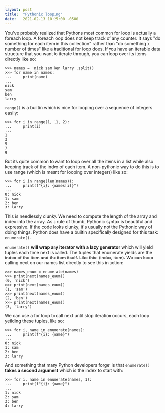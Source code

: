```yaml
---
layout: post
title:  "Pythonic looping"
date:   2021-02-13 10:25:00 -0500
---  
```


You've probably realized that Pythons most common for loop is actually a foreach loop. A foreach loop does not keep track of any counter. It says "do something for each item in this collection" rather than "do something x number of times" like a traditional for loop does. If you have an iterable data structure that you want to iterate through, you can loop over its items directly like so:

```python3
>>> names = 'nick sam ben larry'.split()
>>> for name in names:
...     print(name)
... 
nick
sam
ben
larry
```

```range()``` is a builtin which is nice for looping over a sequence of integers easily:
```python3
>>> for i in range(1, 11, 2):
...     print(i)
... 
1
3
5
7
9
```

But its quite common to want to loop over all the items in a list while also keeping track of the index of each item. A non-pythonic
way to do this is to use range (which is meant for looping over integers) like so:
```python3
>>> for i in range(len(names)):
...     print(f"{i}: {names[i]}")
... 
0: nick
1: sam
2: ben
3: larry
```

This is needlessly clunky. We need to compute the length of the array and index into the array. As a rule of thumb, Pythonic syntax is beautiful and expressive. If the code looks clunky, it's usually not the Pythonic way of doing things. Python does have a builtin specifically designed for this task: ```enumerate()```.

```enumerate()``` **will wrap any iterator with a lazy generator** which will yield tuples each time next is called. The tuples that enumerate yields are the index of the item and the item itself. Like this: (index, item). We can keep calling next on our names list directly to see this in action:

```python3
>>> names_enum = enumerate(names)
>>> print(next(names_enum))
(0, 'nick')
>>> print(next(names_enum))
(1, 'sam')
>>> print(next(names_enum))
(2, 'ben')
>>> print(next(names_enum))
(3, 'larry')
```

We can use a for loop to call next until stop iteration occurs, each loop yeilding these tuples, like so:
```python3
>>> for i, name in enumerate(names):
...     print(f"{i}: {name}")
... 
0: nick
1: sam
2: ben
3: larry
```

And something that many Python developers forget is that ```enumerate()``` **takes a second argument** which is the index to start with:
```python3
>>> for i, name in enumerate(names, 1):
...     print(f"{i}: {name}")
... 
1: nick
2: sam
3: ben
4: larry
```
